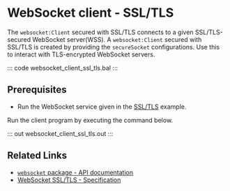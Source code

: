 # WebSocket client - SSL/TLS

The `websocket:Client` secured with SSL/TLS connects to a given SSL/TLS-secured WebSocket server(WSS). A `websocket:Client` secured with SSL/TLS is created by providing the `secureSocket` configurations. Use this to interact with TLS-encrypted WebSocket servers.

::: code websocket_client_ssl_tls.bal :::

## Prerequisites
- Run the WebSocket service given in the [SSL/TLS](/learn/by-example/websocket-service-ssl-tls/) example.

Run the client program by executing the command below.

::: out websocket_client_ssl_tls.out :::

## Related Links
- [`websocket` package - API documentation](https://lib.ballerina.io/ballerina/websocket/latest)
- [WebSocket SSL/TLS - Specification](/spec/websocket/#5-securing-the-websocket-connections)
